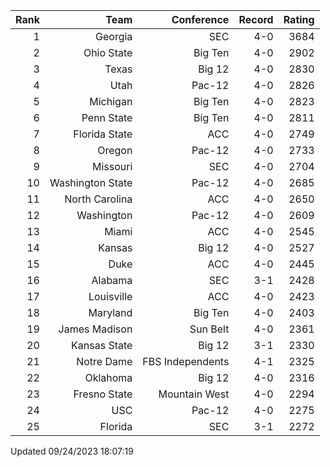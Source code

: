 | Rank  | Team                 | Conference           | Record   | Rating |
| ---:  | ---:                 | ---:                 | ---:     | ---:   |
| 1     | Georgia              | SEC                  | 4-0      | 3684   |
| 2     | Ohio State           | Big Ten              | 4-0      | 2902   |
| 3     | Texas                | Big 12               | 4-0      | 2830   |
| 4     | Utah                 | Pac-12               | 4-0      | 2826   |
| 5     | Michigan             | Big Ten              | 4-0      | 2823   |
| 6     | Penn State           | Big Ten              | 4-0      | 2811   |
| 7     | Florida State        | ACC                  | 4-0      | 2749   |
| 8     | Oregon               | Pac-12               | 4-0      | 2733   |
| 9     | Missouri             | SEC                  | 4-0      | 2704   |
| 10    | Washington State     | Pac-12               | 4-0      | 2685   |
| 11    | North Carolina       | ACC                  | 4-0      | 2650   |
| 12    | Washington           | Pac-12               | 4-0      | 2609   |
| 13    | Miami                | ACC                  | 4-0      | 2545   |
| 14    | Kansas               | Big 12               | 4-0      | 2527   |
| 15    | Duke                 | ACC                  | 4-0      | 2445   |
| 16    | Alabama              | SEC                  | 3-1      | 2428   |
| 17    | Louisville           | ACC                  | 4-0      | 2423   |
| 18    | Maryland             | Big Ten              | 4-0      | 2403   |
| 19    | James Madison        | Sun Belt             | 4-0      | 2361   |
| 20    | Kansas State         | Big 12               | 3-1      | 2330   |
| 21    | Notre Dame           | FBS Independents     | 4-1      | 2325   |
| 22    | Oklahoma             | Big 12               | 4-0      | 2316   |
| 23    | Fresno State         | Mountain West        | 4-0      | 2294   |
| 24    | USC                  | Pac-12               | 4-0      | 2275   |
| 25    | Florida              | SEC                  | 3-1      | 2272   |

Updated 09/24/2023 18:07:19
